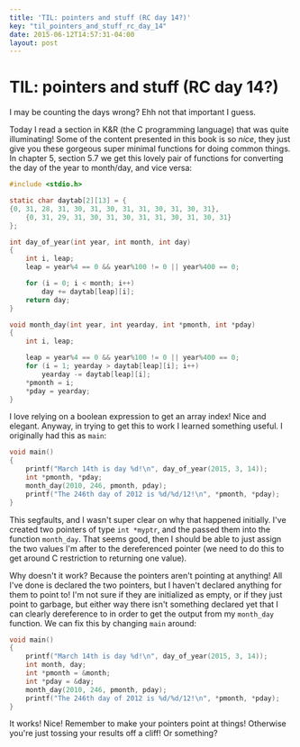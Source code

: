 ```yaml
---
title: 'TIL: pointers and stuff (RC day 14?)'
key: "til_pointers_and_stuff_rc_day_14"
date: 2015-06-12T14:57:31-04:00
layout: post
---
```


# TIL: pointers and stuff (RC day 14?)

I may be counting the days wrong? Ehh not that important I guess.

Today I read a section in K&R (the C programming language) that was quite
illuminating! Some of the content presented in this book is so *nice*,
they just give you these gorgeous super minimal functions for doing common
things. In chapter 5, section 5.7 we get this lovely pair of functions for
converting the day of the year to month/day, and vice versa:

```c
#include <stdio.h>

static char daytab[2][13] = {
{0, 31, 28, 31, 30, 31, 30, 31, 31, 30, 31, 30, 31},
    {0, 31, 29, 31, 30, 31, 30, 31, 31, 30, 31, 30, 31}
};

int day_of_year(int year, int month, int day)
{
    int i, leap;
    leap = year%4 == 0 && year%100 != 0 || year%400 == 0;

    for (i = 0; i < month; i++)
        day += daytab[leap][i];
    return day;
}

void month_day(int year, int yearday, int *pmonth, int *pday)
{
    int i, leap;

    leap = year%4 == 0 && year%100 != 0 || year%400 == 0;
    for (i = 1; yearday > daytab[leap][i]; i++)
        yearday -= daytab[leap][i];
    *pmonth = i;
    *pday = yearday;
}
```

I love relying on a boolean expression to get an array index! Nice and
elegant. Anyway, in trying to get this to work I learned something useful.
I originally had this as `main`:

```c
void main()
{
    printf("March 14th is day %d!\n", day_of_year(2015, 3, 14));
    int *pmonth, *pday;
    month_day(2010, 246, pmonth, pday);
    printf("The 246th day of 2012 is %d/%d/12!\n", *pmonth, *pday);
}
```

This segfaults, and I wasn't super clear on why that happened initially.
I've created two pointers of type `int *myptr`, and the passed them into
the function `month_day`. That seems good, then I should be able to just
assign the two values I'm after to the dereferenced pointer (we need to do
this to get around C restriction to returning one value). 

Why doesn't it work? Because the pointers aren't pointing at anything! All
I've done is declared the two pointers, but I haven't declared anything
for them to point to! I'm not sure if they are initialized as empty, or if
they just point to garbage, but either way there isn't something declared
yet that I can clearly dereference to in order to get the output from my
`month_day` function. We can fix this by changing `main` around:

```c
void main()
{
    printf("March 14th is day %d!\n", day_of_year(2015, 3, 14));
    int month, day;
    int *pmonth = &month;
    int *pday = &day;
    month_day(2010, 246, pmonth, pday);
    printf("The 246th day of 2012 is %d/%d/12!\n", *pmonth, *pday);
}
```

It works! Nice! Remember to make your pointers point at things! Otherwise
you're just tossing your results off a cliff! Or something?
